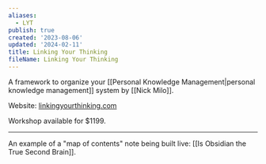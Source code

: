 ```yaml
---
aliases:
  - LYT
publish: true
created: '2023-08-06'
updated: '2024-02-11'
title: Linking Your Thinking
fileName: Linking Your Thinking
---
```


A framework to organize your [[Personal Knowledge Management\|personal knowledge management]] system by [[Nick Milo]].

Website: [linkingyourthinking.com](https://linkingyourthinking.com/)

Workshop available for $1199.

---

An example of a "map of contents" note being built live: [[Is Obsidian the True Second Brain]].
